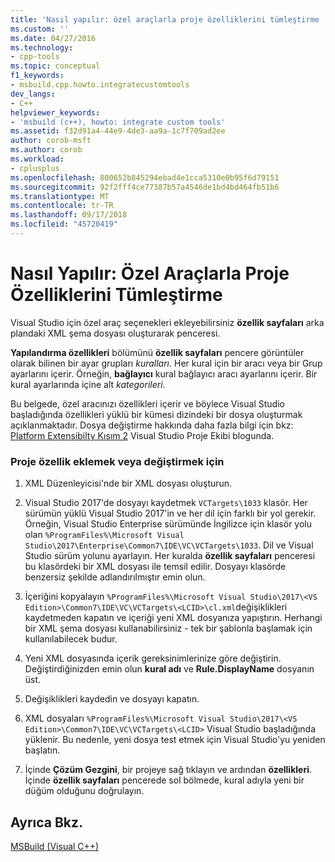 ```yaml
---
title: 'Nasıl yapılır: özel araçlarla proje özelliklerini tümleştirme | Microsoft Docs'
ms.custom: ''
ms.date: 04/27/2016
ms.technology:
- cpp-tools
ms.topic: conceptual
f1_keywords:
- msbuild.cpp.howto.integratecustomtools
dev_langs:
- C++
helpviewer_keywords:
- 'msbuild (c++), howto: integrate custom tools'
ms.assetid: f32d91a4-44e9-4de3-aa9a-1c7f709ad2ee
author: corob-msft
ms.author: corob
ms.workload:
- cplusplus
ms.openlocfilehash: 800652b845294ebad4e1cca5310e0b95f6d79151
ms.sourcegitcommit: 92f2fff4ce77387b57a4546de1bd4bd464fb51b6
ms.translationtype: MT
ms.contentlocale: tr-TR
ms.lasthandoff: 09/17/2018
ms.locfileid: "45720419"
---
```

# <a name="how-to-integrate-custom-tools-into-the-project-properties"></a>Nasıl Yapılır: Özel Araçlarla Proje Özelliklerini Tümleştirme

Visual Studio için özel araç seçenekleri ekleyebilirsiniz **özellik sayfaları** arka plandaki XML şema dosyası oluşturarak penceresi.

**Yapılandırma özellikleri** bölümünü **özellik sayfaları** pencere görüntüler olarak bilinen bir ayar grupları *kuralları*. Her kural için bir aracı veya bir Grup ayarlarını içerir. Örneğin, **bağlayıcı** kural bağlayıcı aracı ayarlarını içerir. Bir kural ayarlarında içine alt *kategorileri*.

Bu belgede, özel aracınızı özellikleri içerir ve böylece Visual Studio başladığında özellikleri yüklü bir kümesi dizindeki bir dosya oluşturmak açıklanmaktadır. Dosya değiştirme hakkında daha fazla bilgi için bkz: [Platform Extensibilty Kısım 2](https://blogs.msdn.microsoft.com/vsproject/2009/06/18/platform-extensibility-part-2/) Visual Studio Proje Ekibi blogunda.

### <a name="to-add-or-change-project-properties"></a>Proje özellik eklemek veya değiştirmek için

1. XML Düzenleyicisi'nde bir XML dosyası oluşturun.

1. Visual Studio 2017'de dosyayı kaydetmek `VCTargets\1033` klasör. Her sürümün yüklü Visual Studio 2017'in ve her dil için farklı bir yol gerekir. Örneğin, Visual Studio Enterprise sürümünde İngilizce için klasör yolu olan `%ProgramFiles%\Microsoft Visual Studio\2017\Enterprise\Common7\IDE\VC\VCTargets\1033`. Dil ve Visual Studio sürüm yolunu ayarlayın. Her kuralda **özellik sayfaları** penceresi bu klasördeki bir XML dosyası ile temsil edilir. Dosyayı klasörde benzersiz şekilde adlandırılmıştır emin olun.

1. İçeriğini kopyalayın `%ProgramFiles%\Microsoft Visual Studio\2017\<VS Edition>\Common7\IDE\VC\VCTargets\<LCID>\cl.xml`değişiklikleri kaydetmeden kapatın ve içeriği yeni XML dosyanıza yapıştırın. Herhangi bir XML şema dosyası kullanabilirsiniz - tek bir şablonla başlamak için kullanılabilecek budur.

1. Yeni XML dosyasında içerik gereksinimlerinize göre değiştirin. Değiştirdiğinizden emin olun **kural adı** ve **Rule.DisplayName** dosyanın üst.

1. Değişiklikleri kaydedin ve dosyayı kapatın.

1. XML dosyaları `%ProgramFiles%\Microsoft Visual Studio\2017\<VS Edition>\Common7\IDE\VC\VCTargets\<LCID>` Visual Studio başladığında yüklenir. Bu nedenle, yeni dosya test etmek için Visual Studio'yu yeniden başlatın.

1. İçinde **Çözüm Gezgini**, bir projeye sağ tıklayın ve ardından **özellikleri**. İçinde **özellik sayfaları** pencerede sol bölmede, kural adıyla yeni bir düğüm olduğunu doğrulayın.

## <a name="see-also"></a>Ayrıca Bkz.

[MSBuild (Visual C++)](../build/msbuild-visual-cpp.md)

